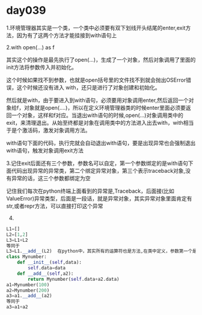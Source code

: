 # day039

1.环境管理器其实是一个类，一个类中必须要有双下划线开头结尾的enter,exit方法，因为有了这两个方法才能挂接到with语句上

2.with open(...) as f  

其实这个的操作是最先执行了open(...)，生成了一个对象，然后对象调用了里面的init方法将参数传入并初始化。

这个时候如果找不到参数，也就是open括号里的文件找不到就会抛出OSError错误，这个时候还没有进入 with，还只是进行了对象创建和初始化。

然后就是with，由于要进入到with语句，必须要用对象调用enter,然后返回一个对象给f，对象就是open(....)，所以在定义环境管理器类的时候enter里面必须要返回一个对象，这样和f对应。当退出with语句的时候,open(...)对象调用类中的exit，来清理退出。从始至终都是对象在调用类中的方法进入出去with，with相当于是个激活码，激发对象调用方法。

with语句下面的代码，执行完就会自动退出with语句，要是出现异常也会强制退出with语句，触发对象调用exit方法

3.记住exit后面还有三个参数，参数名可以自定，第一个参数绑定的是with语句下面代码出现异常的异常类，第二个绑定异常对象，第三个表示traceback对象,没有异常的话，这三个参数都绑定为空

记住我们每次在python终端上面看到的异常是,Traceback，后面接(比如ValueError)异常类型，后面是一段话，就是异常对象，其实异常对象里面肯定有str,或者repr方法，可以直接打印这个异常

4.

```python
L1=[]
L2=[1,2]
L3=L1+L2
等同于
L3=L1.__add__(L2)  在python中，其实所有的运算符也是方法,在类中定义，参数第一个是self，第二个是右边要进行操作的参数。
class Mynumber:
    def __init__(self,data):
        self.data=data
    def __add__(self,a2):
        return Mynumber(self.data+a2.data)
a1=Mynumber(100)
a2=Mynumber(200)
a3=a1.__add__(a2)
等同于
a3=a1+a2 
```

